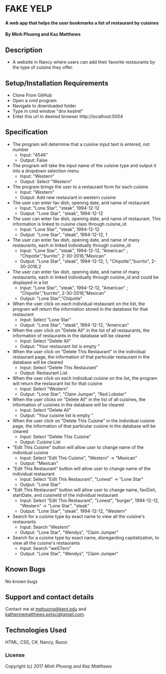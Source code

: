 # FAKE YELP

#### A web app that helps the user bookmarks a list of restaurant by cuisines

#### By Minh Phuong and Kaz Matthews

## Description
* A website in Nancy where users can add their favorite restaurants by the type of cuisine they offer.

## Setup/Installation Requirements
* Clone From GitHub
* Open a cmd program
* Navigate to downloaded folder
* Type in cmd window "dnx kestrel"
* Enter this url in desired browser http://localhost:5004

## Specification
* The program will determine that a cuisine input text is entered, not number
  * Input: "4546"
  * Output: False
* The program will take the input name of the cuisine type and output it into a dropdown selection menu
  * Input: "Western"
  * Output: Select "Western"
* The program brings the user to a restaurant form for each cuisine
  * Input: "Western"
  * Output: Add new restaurant in western cuisine
* The user can enter fav dish, opening date, and name of restaurant
  * Input: "Lone Star", "steak", 1994-12-12
  * Output: "Lone Star", "steak", 1994-12-12
* The user can enter fav dish, opening date, and name of restaurant. This information is linked to cuisine class through cuisine_id
  * Input: "Lone Star", "steak", 1994-12-12
  * Output: "Lone Star", "steak", 1994-12-12, 1
* The user can enter fav dish, opening date, and name of many restaurants, each in linked individually through cuisine_id
  * Input: "Lone Star", "steak", 1994-12-12, "American" ; "Chipotle","burrito", 2-30-2016,"Mexican"
  * Output: "Lone Star", "steak", 1994-12-12, 1, "Chipotle","burrito", 2-30-2016,2
* The user can enter fav dish, opening date, and name of many restaurants, each in linked individually through cuisine_id and could be displayed in a list
  * Input: "Lone Star", "steak", 1994-12-12, "American" ; "Chipotle","burrito", 2-30-2016,"Mexican"
  * Output: "Lone Star","Chipotle"
* When the user click on each individual restaurant on the list, the program will return the information stored in the database for that restaurant
  * Input: Select "Lone Star"
  * Output: "Lone Star", "steak", 1994-12-12, "American"
* When the user click on "Delete All" in the list of all restaurants, the information of restaurants in the database will be cleared  
  * Input: Select "Delete All"
  * Output: "Your restaurant list is empty "
* When the user click on "Delete This Restaurant" in the individual restaurant page, the information of that particular restaurant in the database will be cleared  
  * Input: Select "Delete This Restaurant"
  * Output: Restaurant List
* When the user click on each individual cuisine on the list, the program will return the restaurant list for that cuisine
  * Input: Select "Western"
  * Output: "Lone Star", "Claim Jumper", "Red Lobster"
* When the user clicks on "Delete All" in the list of all cuisines, the information of cuisines in the database will be cleared  
  * Input: Select "Delete All"
  * Output: "Your cuisine list is empty "
* When the user click on "Delete This Cuisine" in the individual cuisine page, the information of that particular cuisine in the database will be cleared  
  * Input: Select "Delete This Cuisine"
  * Output: Cuisine List
* "Edit This Cuisine" button will allow user to change name of the individual cuisine  
  * Input: Select "Edit This Cuisine", "Western" -> "Mexican"
  * Output: "Mexican"
* "Edit This Restaurant" button will allow user to change name of the individual restaurant  
  * Input: Select "Edit This Restaurant", "Lonest" -> "Lone Star"
  * Output: "Lone Star"
* "Edit This Restaurant" button will allow user to change name, favDish, startDate, and cuisineId of the individual restaurant  
  * Input: Select "Edit This Restaurant", "Lonest", "burger", 1994-12-12, "Western" -> "Lone Star", "steak"
  * Output: "Lone Star", "steak", 1994-12-12, "Western"
* Search for a cuisine type by exact name to view all the cuisine's restaurants
  * Input: Search "Western"
  * Output: "Lone Star", "Wendys", "Claim Jumper"
* Search for a cuisine type by exact name, disregarding capitalization, to view all the cuisine's restaurants
  * Input: Search "weSTern"
  * Output: "Lone Star", "Wendys", "Claim Jumper"

## Known Bugs

No known bugs

## Support and contact details

Contact me at mphuong@kent.edu and katherinematthews.polsci@gmail.com.

## Technologies Used

HTML, CSS, C#, Nancy, Razor.

### License

Copyright (c) 2017 *Minh Phuong and Kaz Matthews*

